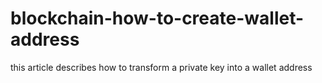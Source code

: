 # blockchain-how-to-create-wallet-address
this article describes how to transform a private key into a wallet address
